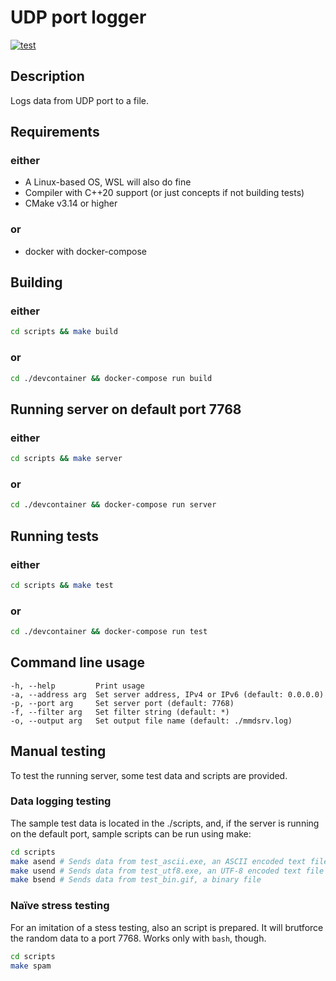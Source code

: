 # UDP port logger

[![test](https://github.com/ieroglyph/test-mmd/actions/workflows/test.yml/badge.svg)](https://github.com/ieroglyph/test-mmd/actions/workflows/test.yml)

## Description

Logs data from UDP port to a file.

## Requirements

### either

* A Linux-based OS, WSL will also do fine
* Compiler with C++20 support (or just concepts if not building tests)
* CMake v3.14 or higher

### or 

* docker with docker-compose

## Building

### either

```bash
cd scripts && make build
```

### or

```bash
cd ./devcontainer && docker-compose run build
```

## Running server on default port 7768

### either

```bash
cd scripts && make server
```

### or

```bash
cd ./devcontainer && docker-compose run server
```

## Running tests

### either

```bash
cd scripts && make test
```

### or

```bash
cd ./devcontainer && docker-compose run test
```

## Command line usage

```
-h, --help         Print usage  
-a, --address arg  Set server address, IPv4 or IPv6 (default: 0.0.0.0)  
-p, --port arg     Set server port (default: 7768)  
-f, --filter arg   Set filter string (default: *)  
-o, --output arg   Set output file name (default: ./mmdsrv.log)  
```

## Manual testing

To test the running server, some test data and scripts are provided.

### Data logging testing

The sample test data is located in the ./scripts, 
and, if the server is running on the default port,
sample scripts can be run using make:

```bash
cd scripts
make asend # Sends data from test_ascii.exe, an ASCII encoded text file 
make usend # Sends data from test_utf8.exe, an UTF-8 encoded text file 
make bsend # Sends data from test_bin.gif, a binary file 
```

### Naïve stress testing

For an imitation of a stess testing,
also an script is prepared.
It will brutforce the random data to a port 7768.
Works only with `bash`, though.

```bash
cd scripts
make spam 
```
